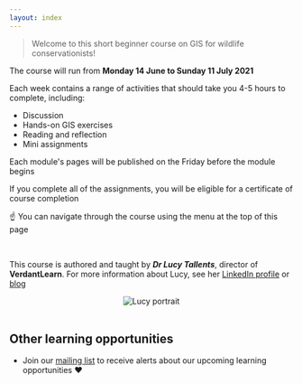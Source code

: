 ```yaml
---
layout: index
---
```


> Welcome to this short beginner course on GIS for wildlife conservationists!


The course will run from **Monday 14 June to Sunday 11 July 2021**

Each week contains a range of activities that should take you 4-5 hours to complete, including:
- Discussion
- Hands-on GIS exercises
- Reading and reflection
- Mini assignments

Each module's pages will be published on the Friday before the module begins

If you complete all of the assignments, you will be eligible for a certificate of course completion

:point_up: You can navigate through the course using the menu at the top of this page

<br> 

This course is authored and taught by ***Dr Lucy Tallents***, director of **VerdantLearn**.  For more information about Lucy, see her [LinkedIn profile](https://uk.linkedin.com/in/lucytallents) or [blog](https://www.lucytallents.com/tags)

<center><img src="{{site.baseurl}}/src/img/LucyRainbowBridge_Square.jpeg" alt="Lucy portrait"></center>

<br> 

## Other learning opportunities

* Join our [mailing list](https://verdantlearn-courses.webflow.io/maillist) to receive alerts about our upcoming learning opportunities :heart:


